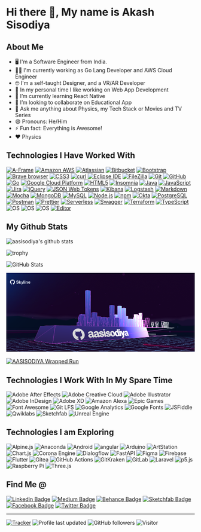 # Hi there 👋, My name is Akash Sisodiya

## About Me

- 🖥️ I'm a Software Engineer from India.
- 👨‍💻 I'm currently working as Go Lang Developer and AWS Cloud Engineer
- 🤓 I'm a self-taught Designer, and a VR/AR Developer
- 🔭 In my personal time I like working on Web App Development
- 🌱 I’m currently learning React Native
- 👯 I’m looking to collaborate on Educational App
- 💬 Ask me anything about Physics, my Tech Stack or Movies and TV Series
- 😄 Pronouns: He/Him
- ⚡ Fun fact: Everything is Awesome!
- ❤️ Physics

## Technologies I Have Worked With

[![A-Frame](https://img.shields.io/badge/A--Frame-EF2D5E?style=for-the-badge&logo=a-frame&logoColor=white)](https://aframe.io/)
[![Amazon AWS](https://img.shields.io/badge/Amazon%20AWS-%23F7DF1C?style=for-the-badge&logo=amazon-aws&logoColor=000000)](https://aws.amazon.com/)
[![Atlassian](https://img.shields.io/badge/Atlassian-0052CC?style=for-the-badge&logo=atlassian&logoColor=white)](https://www.atlassian.com/)
[![Bitbucket](https://img.shields.io/badge/Bitbucket-0052CC?style=for-the-badge&logo=bitbucket&logoColor=white)](https://bitbucket.org/product)
[![Bootstrap](https://img.shields.io/badge/-Bootstrap-563D7C?style=for-the-badge&logo=bootstrap)](https://getbootstrap.com/)
[![Brave browser](https://img.shields.io/badge/-Brave_Browser-FB542B?style=for-the-badge&logo=brave&logoColor=white)](https://brave.com/)
[![CSS3](https://img.shields.io/badge/-CSS3-%231572B6?style=for-the-badge&logo=css3)](https://developer.mozilla.org/en-US/docs/Web/CSS)
[![curl](https://img.shields.io/badge/curl-073551?style=for-the-badge&logo=curl&logoColor=white)](https://curl.se/)
[![Eclipse IDE](https://img.shields.io/badge/Eclipse%20IDE-2C2255?style=for-the-badge&logo=eclipse-ide&logoColor=white)](https://www.eclipse.org/)
[![FileZilla](https://img.shields.io/badge/FileZilla-BF0000?style=for-the-badge&logo=filezilla&logoColor=white)](https://filezilla-project.org/)
[![Git](https://img.shields.io/badge/-Git-black?style=for-the-badge&logo=git)](https://git-scm.com/)
[![GitHub](https://img.shields.io/badge/-GitHub-181717?style=for-the-badge&logo=github)](https://github.com/aasisodiya)
[![Go](https://img.shields.io/badge/Go-00ADD8?style=for-the-badge&logo=go&logoColor=white)](https://go.dev/)
[![Google Cloud Platform](https://img.shields.io/badge/-Google_Cloud_Platform-1a73e8?style=for-the-badge&logo=google-cloud&logoColor=white)](https://cloud.google.com/)
[![HTML5](https://img.shields.io/badge/-HTML5-%23E44D27?style=for-the-badge&logo=html5&logoColor=ffffff)](https://developer.mozilla.org/en-US/docs/Glossary/HTML5)
[![Insomnia](https://img.shields.io/badge/-Insomnia-5849BE?style=for-the-badge&logo=insomnia&logoColor=white)](https://insomnia.rest/)
[![Java](https://img.shields.io/badge/-java-E34A86?style=for-the-badge&logo=java)](https://www.java.com/en/)
[![JavaScript](https://img.shields.io/badge/-JavaScript-%23F7DF1C?style=for-the-badge&logo=javascript&logoColor=000000&labelColor=%23F7DF1C&color=%23FFCE5A)](https://www.javascript.com/)
[![Jira](https://img.shields.io/badge/Jira-0052CC?style=for-the-badge&logo=jira&logoColor=white)](https://www.atlassian.com/software/jira)
[![jQuery](https://img.shields.io/badge/jQuery-0769AD?style=for-the-badge&logo=jquery&logoColor=white)](https://jquery.com/)
[![JSON Web Tokens](https://img.shields.io/badge/JSON%20Web%20Tokens-000000?style=for-the-badge&logo=json-web-tokens&logoColor=white)](https://jwt.io/)
[![Kibana](https://img.shields.io/badge/Kibana-005571?style=for-the-badge&logo=kibana&logoColor=white)](https://www.elastic.co/kibana/)
[![Logstash](https://img.shields.io/badge/Logstash-005571?style=for-the-badge&logo=logstash&logoColor=white)](https://www.elastic.co/logstash/)
[![Markdown](https://img.shields.io/badge/Markdown-000000?style=for-the-badge&logo=markdown&logoColor=white)](https://www.markdownguide.org/)
[![Mocha](https://img.shields.io/badge/Mocha-8D6748?style=for-the-badge&logo=mocha&logoColor=white)](https://mochajs.org/)
[![MongoDB](https://img.shields.io/badge/-MongoDB-13aa52?style=for-the-badge&logo=mongodb&logoColor=white)](https://www.mongodb.com/)
[![MySQL](https://img.shields.io/badge/MySQL-4479A1?style=for-the-badge&logo=mysql&logoColor=white)](https://www.mysql.com/)
[![Node.js](https://img.shields.io/badge/Node.js-339933?style=for-the-badge&logo=nodedotjs&logoColor=white)](https://nodejs.org/en/)
[![npm](https://img.shields.io/badge/-NPM-CB3837?style=for-the-badge&logo=npm&logoColor=white)](https://www.npmjs.com/)
[![Okta](https://img.shields.io/badge/Okta-007DC1?style=for-the-badge&logo=okta&logoColor=white)](https://www.okta.com/)
[![PostgreSQL](https://img.shields.io/badge/-PostgreSQL-336791?style=for-the-badge&logo=postgresql&logoColor=white)](https://www.postgresql.org/)
[![Postman](https://img.shields.io/badge/Postman-FF6C37?style=for-the-badge&logo=postman&logoColor=white)](https://www.postman.com/)
[![Prettier](https://img.shields.io/badge/-Prettier-F7B93E?style=for-the-badge&logo=prettier&logoColor=black)](https://prettier.io/)
[![Serverless](https://img.shields.io/badge/Serverless-FD5750?style=for-the-badge&logo=serverless&logoColor=white)](https://www.serverless.com/)
[![Swagger](https://img.shields.io/badge/Swagger-85EA2D?style=for-the-badge&logo=swagger&logoColor=black)](https://swagger.io/)
[![Terraform](https://img.shields.io/badge/Terraform-623CE4?style=for-the-badge&logo=terraform&logoColor=white)](https://www.terraform.io/)
[![TypeScript](https://img.shields.io/badge/-TypeScript-007ACC?style=for-the-badge&logo=typescript&logoColor=white)](https://www.typescriptlang.org/)
![OS](https://img.shields.io/badge/OS-Windows-informational?style=for-the-badge&logo=windows&logoColor=white)
![OS](https://img.shields.io/badge/OS-macOS-informational?style=for-the-badge&logo=apple&logoColor=white)
![OS](https://img.shields.io/badge/OS-Linux-informational?style=for-the-badge&logo=linux&logoColor=white)
[![Editor](https://img.shields.io/badge/Editor-VSCode-blue?style=for-the-badge&logo=visual-studio-code&logoColor=white)](https://code.visualstudio.com/)

## My Github Stats

![aasisodiya's github stats](https://github-readme-stats.vercel.app/api?username=aasisodiya&show_icons=true&theme=highcontrast)

![trophy](https://github-profile-trophy.vercel.app/?username=aasisodiya&theme=gruvbox&no-frame=false&row=2&&margin-w=20&no-bg=false)

![GitHub Stats](https://github-readme-streak-stats.herokuapp.com/?user=aasisodiya&theme=highcontrast)

[![GithubSkyline](./skyline.png)](https://skyline.github.com/aasisodiya/2021)

[![AASISODIYA Wrapped Run](https://img.shields.io/badge/my%20year%20in%20review-click%20here-orange?style=for-the-badge)](https://aasisodiya.wrapped.run)

## Technologies I Work With In My Spare Time

![Adobe After Effects](https://img.shields.io/badge/Adobe%20After%20Effects-9999FF?style=for-the-badge&logo=adobe-after-effects&logoColor=white)
![Adobe Creative Cloud](https://img.shields.io/badge/Adobe%20Creative%20Cloud-DA1F26?style=for-the-badge&logo=adobe-creative-cloud&logoColor=white)
![Adobe Illustrator](https://img.shields.io/badge/Adobe%20Illustrator-FF9A00?style=for-the-badge&logo=adobe-illustrator&logoColor=white)
![Adobe InDesign](https://img.shields.io/badge/Adobe%20InDesign-FF3366?style=for-the-badge&logo=adobe-indesign&logoColor=white)
![Adobe XD](https://img.shields.io/badge/Adobe%20XD-FF61F6?style=for-the-badge&logo=adobe-xd&logoColor=white)
![Amazon Alexa](https://img.shields.io/badge/Amazon%20Alexa-00CAFF?style=for-the-badge&logo=amazon-alexa&logoColor=white)
![Epic Games](https://img.shields.io/badge/Epic%20Games-313131?style=for-the-badge&logo=epic-games&logoColor=white)
![Font Awesome](https://img.shields.io/badge/Font%20Awesome-339AF0?style=for-the-badge&logo=font-awesome&logoColor=white)
![Git LFS](https://img.shields.io/badge/Git%20LFS-F64935?style=for-the-badge&logo=git-lfs&logoColor=white)
![Google Analytics](https://img.shields.io/badge/Google%20Analytics-E37400?style=for-the-badge&logo=google-analytics&logoColor=white)
![Google Fonts](https://img.shields.io/badge/Google%20Fonts-4285F4?style=for-the-badge&logo=google-fonts&logoColor=white)
![JSFiddle](https://img.shields.io/badge/JSFiddle-0084FF?style=for-the-badge&logo=jsfiddle&logoColor=white)
![Qwiklabs](https://img.shields.io/badge/Qwiklabs-F5CD0E?style=for-the-badge&logo=qwiklabs&logoColor=white)
![Sketchfab](https://img.shields.io/badge/Sketchfab-1CAAD9?style=for-the-badge&logo=sketchfab&logoColor=white)
![Unreal Engine](https://img.shields.io/badge/Unreal%20Engine-313131?style=for-the-badge&logo=unreal-engine&logoColor=white)

## Technologies I am Exploring

![Alpine.js](https://img.shields.io/badge/Alpine.js-8BC0D0?style=for-the-badge&logo=alpinedotjs&logoColor=white)
![Anaconda](https://img.shields.io/badge/Anaconda-44A833?style=for-the-badge&logo=anaconda&logoColor=white)
![Android](https://img.shields.io/badge/Android-3DDC84?style=for-the-badge&logo=android&logoColor=white)
![angular](https://img.shields.io/badge/-Angular-DD0031?style=for-the-badge&logo=angular&logoColor=white)
![Arduino](https://img.shields.io/badge/Arduino-00979D?style=for-the-badge&logo=arduino&logoColor=white)
![ArtStation](https://img.shields.io/badge/ArtStation-13AFF0?style=for-the-badge&logo=artstation&logoColor=white)
![Chart.js](https://img.shields.io/badge/Chart.js-FF6384?style=for-the-badge&logo=chartdotjs&logoColor=white)
![Corona Engine](https://img.shields.io/badge/Corona%20Engine-F96F29?style=for-the-badge&logo=corona-engine&logoColor=white)
![Dialogflow](https://img.shields.io/badge/Dialogflow-FF9800?style=for-the-badge&logo=dialogflow&logoColor=white)
![FastAPI](https://img.shields.io/badge/FastAPI-009688?style=for-the-badge&logo=fastapi&logoColor=white)
![Figma](https://img.shields.io/badge/Figma-F24E1E?style=for-the-badge&logo=figma&logoColor=white)
![Firebase](https://img.shields.io/badge/Firebase-FFCA28?style=for-the-badge&logo=firebase&logoColor=white)
![Flutter](https://img.shields.io/badge/Flutter-02569B?style=for-the-badge&logo=flutter&logoColor=white)
![Gitea](https://img.shields.io/badge/Gitea-609926?style=for-the-badge&logo=gitea&logoColor=white)
![GitHub Actions](https://img.shields.io/badge/GitHub%20Actions-2088FF?style=for-the-badge&logo=github-actions&logoColor=white)
![GitKraken](https://img.shields.io/badge/GitKraken-179287?style=for-the-badge&logo=gitkraken&logoColor=white)
![GitLab](https://img.shields.io/badge/GitLab-FCA121?style=for-the-badge&logo=gitlab&logoColor=white)
![Laravel](https://img.shields.io/badge/Laravel-FF2D20?style=for-the-badge&logo=laravel&logoColor=white)
![p5.js](https://img.shields.io/badge/p5.js-ED225D?style=for-the-badge&logo=p5dotjs&logoColor=white)
![Raspberry Pi](https://img.shields.io/badge/Raspberry%20Pi-A22846?style=for-the-badge&logo=raspberry-pi&logoColor=white)
![Three.js](https://img.shields.io/badge/Three.js-000000?style=for-the-badge&logo=threedotjs&logoColor=white)

## Find Me @

[![Linkedin Badge](https://img.shields.io/badge/-aasisodiya-blue?style=for-the-badge&logo=Linkedin&logoColor=white&link=https://www.linkedin.com/in/aasisodiya/)](https://www.linkedin.com/in/aasisodiya/)
[![Medium Badge](https://img.shields.io/badge/-aasisodiya-03a57a?style=for-the-badge&labelColor=000000&logo=Medium&link=https://medium.com/@aasisodiya/)](https://medium.com/@aasisodiya)
[![Behance Badge](https://img.shields.io/badge/-aasisodiya-blue?style=for-the-badge&logo=behance&logoColor=darkblue)](https://www.behance.net/aasisodiya)
[![Sketchfab Badge](https://img.shields.io/badge/-aasisodiya-cyan?style=for-the-badge&logo=sketchfab&logoColor=darkblue)](https://www.sketchfab.com/aasisodiya)
[![Facebook Badge](https://img.shields.io/badge/-aasisodiya-darkblue?style=for-the-badge&logo=facebook&logoColor=white)](https://www.facebook.com/aasisodiya)
[![Twitter Badge](https://img.shields.io/badge/-aasisodiya-blue?style=for-the-badge&logo=twitter&logoColor=white)](https://twitter.com/intent/follow?screen_name=aasisodiya)

---

[![Tracker](https://api.visitorbadge.io/api/visitors?path=aasisodiya.aasisodiya&label=tracker&labelColor=%23555555&countColor=%23ffa500&labelStyle=upper)](https://visitorbadge.io/status?path=aasisodiya.aasisodiya)
![Profile last updated](https://img.shields.io/github/last-commit/aasisodiya/aasisodiya/master?label=Last%20updated&style=for-the-badge)
![GitHub followers](https://img.shields.io/github/followers/aasisodiya?label=Followers&logo=GitHub&style=for-the-badge)
![Visitor](https://visitor-badge.glitch.me/badge?page_id=aasisodiya.aasisodiya)
